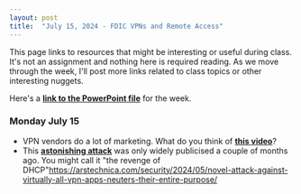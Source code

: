 ```yaml
---
layout: post
title:  "July 15, 2024 - FDIC VPNs and Remote Access"
---
```


This page links to resources that might be interesting or useful during class. It's not an assignment and nothing here is required reading. As we move through the week, I'll post more links related to class topics or other interesting nuggets.

Here's a [**link to the PowerPoint file**](https://class.hillvt.com/assets/FDIC-VPNRA-20240716.pptx) for the week.

### Monday July 15

- VPN vendors do a lot of marketing. What do you think of [**this video**](https://www.youtube.com/watch?v=WVDQEoe6ZWY)?
- This [**astonishing attack**](https://arstechnica.com/security/2024/05/novel-attack-against-virtually-all-vpn-apps-neuters-their-entire-purpose/) was only widely publicised a couple of months ago. You might call it "the revenge of DHCP"https://arstechnica.com/security/2024/05/novel-attack-against-virtually-all-vpn-apps-neuters-their-entire-purpose/
